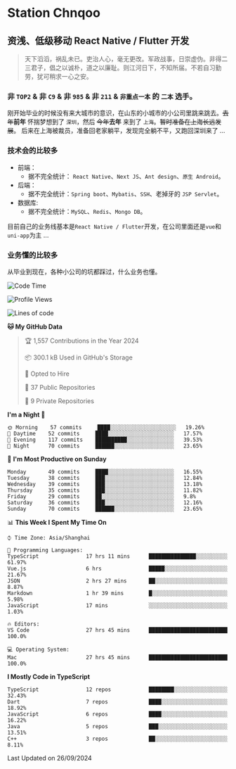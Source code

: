 # Station Chnqoo

## 资浅、低级移动 React Native / Flutter 开发

> 天下滔滔，祸乱未已。吏治人心，毫无更改。军政战事，日崇虚伪。非得二三君子，倡之以诚朴，道之以廉耻。则江河日下，不知所届。不若自习勤劳，犹可稍求一心之安。

### 非 `TOP2` & 非 `C9` & 非 `985` & 非 `211` & `非重点一本` 的 `二本` 选手。

刚开始毕业的时候没有来大城市的意识，在山东的小城市的小公司里跳来跳去。~~去年~~**前年** 怀揣梦想到了 `深圳`，然后 ~~今年~~**去年** 来到了 `上海`。~~暂时准备在上海长远发展~~。
后来在上海被裁员，准备回老家躺平，发现完全躺不平，又跑回深圳来了 ...

### 技术会的比较多

- 前端：
  - 据不完全统计： `React Native`、`Next JS`、`Ant design`、`原生 Android`。
- 后端：
  - 据不完全统计：`Spring boot`、`Mybatis`、`SSH`、老掉牙的 `JSP Servlet`。
- 数据库:
  - 据不完全统计：`MySQL`、`Redis`、`Mongo DB`。

目前自己的业务线基本是`React Native / Flutter`开发，在公司里面还是`vue`和`uni-app`为主 ...

### 业务懂的比较多

从毕业到现在，各种小公司的坑都踩过，什么业务也懂。

<!--START_SECTION:waka-->
![Code Time](http://img.shields.io/badge/Code%20Time-6%2C115%20hrs%205%20mins-blue)

![Profile Views](http://img.shields.io/badge/Profile%20Views-0-blue)

![Lines of code](https://img.shields.io/badge/From%20Hello%20World%20I%27ve%20Written-338%20Thousand%20lines%20of%20code-blue)

**🐱 My GitHub Data** 

> 🏆 1,557 Contributions in the Year 2024
 > 
> 📦 300.1 kB Used in GitHub's Storage 
 > 
> 💼 Opted to Hire
 > 
> 📜 37 Public Repositories 
 > 
> 🔑 9 Private Repositories  
 > 
**I'm a Night 🦉** 

```text
🌞 Morning    57 commits     ████░░░░░░░░░░░░░░░░░░░░░   19.26% 
🌆 Daytime    52 commits     ████░░░░░░░░░░░░░░░░░░░░░   17.57% 
🌃 Evening    117 commits    ██████████░░░░░░░░░░░░░░░   39.53% 
🌙 Night      70 commits     ██████░░░░░░░░░░░░░░░░░░░   23.65%

```
📅 **I'm Most Productive on Sunday** 

```text
Monday       49 commits     ████░░░░░░░░░░░░░░░░░░░░░   16.55% 
Tuesday      38 commits     ███░░░░░░░░░░░░░░░░░░░░░░   12.84% 
Wednesday    39 commits     ███░░░░░░░░░░░░░░░░░░░░░░   13.18% 
Thursday     35 commits     ███░░░░░░░░░░░░░░░░░░░░░░   11.82% 
Friday       29 commits     ██░░░░░░░░░░░░░░░░░░░░░░░   9.8% 
Saturday     36 commits     ███░░░░░░░░░░░░░░░░░░░░░░   12.16% 
Sunday       70 commits     ██████░░░░░░░░░░░░░░░░░░░   23.65%

```


📊 **This Week I Spent My Time On** 

```text
⌚︎ Time Zone: Asia/Shanghai

💬 Programming Languages: 
TypeScript               17 hrs 11 mins      ███████████████░░░░░░░░░░   61.97% 
Vue.js                   6 hrs               █████░░░░░░░░░░░░░░░░░░░░   21.67% 
JSON                     2 hrs 27 mins       ██░░░░░░░░░░░░░░░░░░░░░░░   8.87% 
Markdown                 1 hr 39 mins        █░░░░░░░░░░░░░░░░░░░░░░░░   5.98% 
JavaScript               17 mins             ░░░░░░░░░░░░░░░░░░░░░░░░░   1.03%

🔥 Editors: 
VS Code                  27 hrs 45 mins      █████████████████████████   100.0%

💻 Operating System: 
Mac                      27 hrs 45 mins      █████████████████████████   100.0%

```

**I Mostly Code in TypeScript** 

```text
TypeScript               12 repos            ████████░░░░░░░░░░░░░░░░░   32.43% 
Dart                     7 repos             ████░░░░░░░░░░░░░░░░░░░░░   18.92% 
JavaScript               6 repos             ████░░░░░░░░░░░░░░░░░░░░░   16.22% 
Java                     5 repos             ███░░░░░░░░░░░░░░░░░░░░░░   13.51% 
C++                      3 repos             ██░░░░░░░░░░░░░░░░░░░░░░░   8.11%

```



 Last Updated on 26/09/2024
<!--END_SECTION:waka-->

<!---
ChenqiaoStation/ChenqiaoStation is a ✨ special ✨ repository because its `README.md` (this file) appears on your GitHub profile.
You can click the Preview link to take a look at your changes.
--->
